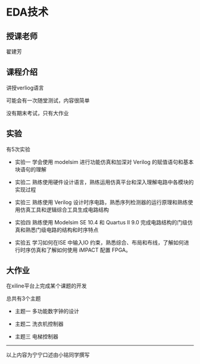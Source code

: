 # EDA技术

## 授课老师

翟建芳

## 课程介绍

讲授verliog语言

可能会有一次随堂测试，内容很简单

没有期末考试，只有大作业



## 实验

有5次实验

- 实验一 学会使用 modelsim 进行功能仿真和加深对 Verilog 的赋值语句和基本块语句的理解

- 实验二 熟练使用硬件设计语言，熟练运用仿真平台和深入理解电路中各模块的实现过程

- 实验三 熟练使用 Verilog 设计时序电路，熟悉序列检测器的运行原理和熟练使用仿真工具和逻辑综合工具生成电路结构

- 实验四 熟练使用 Modelsim SE 10.4 和 Quartus II 9.0 完成电路结构的门级仿真和熟悉门级电路的结构和时序特点

- 实验五 学习如何在ISE 中输入IO 约束，熟悉综合、布局和布线，了解如何进行时序仿真和了解如何使用 iMPACT 配置 FPGA。




## 大作业

在xiline平台上完成某个课题的开发

总共有3个主题

- 主题一 多功能数字钟的设计

- 主题二 洗衣机控制器

- 主题三 电梯控制器




------

以上内容为宁宁口述由小铭同学撰写

